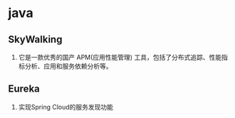 # java

## SkyWalking
1. 它是一款优秀的国产 APM(应用性能管理) 工具，包括了分布式追踪、性能指标分析、应用和服务依赖分析等。


## Eureka
1. 实现Spring Cloud的服务发现功能


